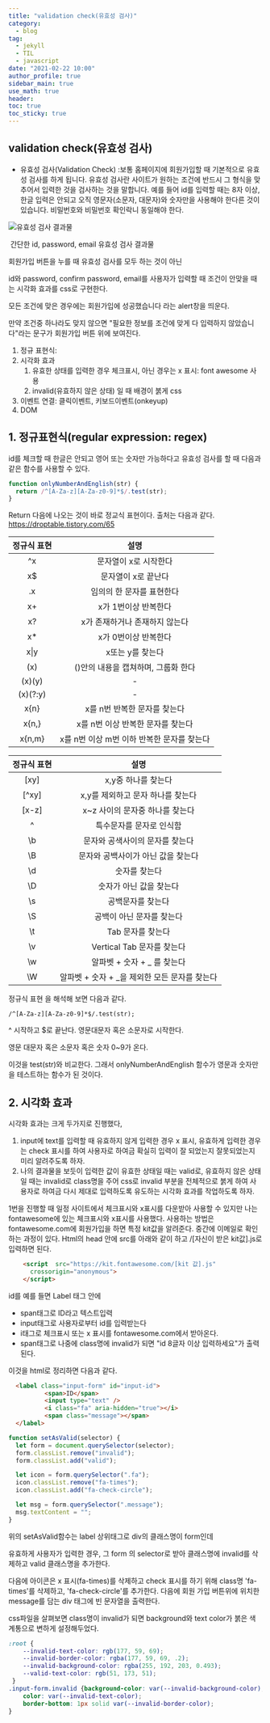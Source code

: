 ```yaml
---
title: "validation check(유효성 검사)"
category:
  - blog
tag:
  - jekyll
  - TIL
  - javascript
date: "2021-02-22 10:00"
author_profile: true
sidebar_main: true
use_math: true
header:
toc: true  
toc_sticky: true 
---
```


## validation check(유효성 검사)



* 유효성 검사(Validation Check) :보통 홈페이지에 회원가입할 때 기본적으로 유효성 검사를 하게 됩니다. 유효성 검사란 사이트가 원하는 조건에 반드시 그 형식을 맞추어서 입력한 것을 검사하는 것을 말합니다. 예를 들어 id를 입력할 때는 8자 이상, 한글 입력은 안되고 오직 영문자(소문자, 대문자)와 숫자만을 사용해야 한다른 것이 있습니다. 비밀번호와 비밀번호 확인락니 동일해야 한다. 



![유효성 검사 결과물](/Users/mac/Desktop/blog/JinHyungBAE.github.io/assets/gif/validationCheckj(simple).gif)                      

​                          간단한 id, password, email 유효성 검사 결과물

회원가입 버튼을 누를 때 유효성 검사를 모두 하는 것이 아닌

id와 password, confirm password, email를 사용자가 입력할 때 조건이 안맞을 때는 시각화 효과를 css로 구현한다. 

모든 조건에 맞은 경우에는 회원가입에 성공했습니다 라는 alert창을 띄운다. 

만약 조건중 하나라도 맞지 않으면 "필요한 정보를 조건에 맞게 다 입력하지 않았습니다"라는 문구가 회원가입 버튼 위에 보여진다. 

1. 정규 표현식: 
2. 시각화 효과
   1. 유효한 상태를 입력한 경우 체크표시, 아닌 경우는 x 표시: font awesome 사용
   2. invalid(유효하지 않은 상태) 일 때 배경이 붉게 css
3. 이벤트 연결: 클릭이벤트, 키보드이벤트(onkeyup)
4. DOM

## 1. 정규표현식(regular expression: regex)

id를 체크할 때 한글은 안되고 영어 또는 숫자만 가능하다고 유효성 검사를 할 때 다음과 같은 함수를 사용할 수 있다. 

```js
function onlyNumberAndEnglish(str) {
  return /^[A-Za-z][A-Za-z0-9]*$/.test(str);
}
```

Return 다음에 나오는 것이 바로 정교식 표현이다. 출처는 다음과 같다. https://droptable.tistory.com/65



| 정규식 표현 |                    설명                    |
| :---------: | :----------------------------------------: |
|     ^x      |           문자열이 x로 시작한다            |
|     x$      |            문자열이 x로 끝난다             |
|     .x      |         임의의 한 문자를 표현한다          |
|     x+      |            x가 1번이상 반복한다            |
|     x?      |       x가 존재하거나 존재하지 않는다       |
|     x*      |            x가 0번이상 반복한다            |
|    x\|y     |              x또는 y를 찾는다              |
|     (x)     |    ()안의 내용을 캡쳐하며, 그룹화 한다     |
|   (x)(y)    |                     -                      |
|  (x)(?:y)   |                     -                      |
|    x{n}     |        x를 n번 반복한 문자를 찾는다        |
|    x{n,}    |     x를 n번 이상 반복한 문자를 찾는다      |
|   x{n,m}    | x를 n번 이상 m번 이하 반복한 문자를 찾는다 |

| 정규식 표현 |                     설명                      |
| :---------: | :-------------------------------------------: |
|    [xy]     |              x,y중 하나를 찾는다              |
|    [^xy]    |       x,y를 제외하고 문자 하나를 찾는다       |
|    [x-z]    |        x~z 사이의 문자중 하나를 찾는다        |
|     \^      |           특수문자를 문자로 인식함            |
|     \b      |        문자와 공색사이의 문자를 찾는다        |
|     \B      |      문자와 공백사이가 아닌 값을 찾는다       |
|     \d      |                 숫자를 찾는다                 |
|     \D      |            숫자가 아닌 값을 찾는다            |
|     \s      |               공백문자를 찾는다               |
|     \S      |           공백이 아닌 문자를 찾는다           |
|     \t      |               Tab 문자를 찾는다               |
|     \v      |          Vertical Tab 문자를 찾는다           |
|     \w      |          알파벳 + 숫자 + _ 를 찾는다          |
|     \W      | 알파벳 + 숫자 + _을 제외한 모든 문자를 찾는다 |

정규식 표현  을 해석해 보면 다음과 같다. 

``` /^[A-Za-z][A-Za-z0-9]*$/.test(str); ```



^ 시작하고 $로 끝난다. 영문대문자 혹은 소문자로 시작한다. 

영문 대문자 혹은 소문자 혹은 숫자 0~9가 온다. 

이것을 test(str)와 비교한다. 그래서 onlyNumberAndEnglish 함수가 영문과 숫자만을 테스트하는 함수가 된 것이다. 

## 2. 시각화 효과

시각화 효과는 크게 두가지로 진행했다, 

1.  input에 text를 입력할 때 유효하지 않게 입력한 경우 x 표시, 유효하게 입력한 경우는 check 표시를 하여 사용자로 하여금 확실히 입력이 잘 되었는지 잘못되었는지 미리 알려주도록 하자. 
2. 나의 결과물을 보듯이 입력한 값이 유효한 상태일 때는 valid로, 유효하지 않은 상태일 때는 invalid로 class명을 주어 css로  invalid 부분을 전체적으로 붉게 하여 사용자로 하여금 다시 제대로 입력하도록 유도하는 시각화 효과를 작업하도록 하자. 

1번을 진행할 때 일정 사이트에서 체크표시와 x표시를 다운받아 사용할 수 있지만 나는 fontawesome에 있는 체크표시와 x표시를 사용했다. 사용하는 방법은 fontawesome.com에 회원가입을 하면 특정 kit값을 알려준다. 중간에 이메일로 확인하는 과정이 있다. Html의 head 안에 src를 아래와 같이 하고 /[자신이 받은 kit값].js로 입력하면 된다. 

```html 
    <script  src="https://kit.fontawesome.com/[kit 값].js"
      crossorigin="anonymous">
    </script>
```

id를 예를 들면 Label 태그 안에 

* span태그로 ID라고 텍스트입력
* input태그로 사용자로부터 id를 입력받는다
* i태그로 체크표시 또는 x 표시를 fontawesome.com에서 받아온다.
* span태그로 나중에 class명에 invalid가 되면 "id 8글자 이상 입력하세요"가 출력된다. 

이것을 html로 정리하면 다음과 같다. 

```html
  <label class="input-form" id="input-id">
          <span>ID</span>
          <input type="text" />
          <i class="fa" aria-hidden="true"></i>
          <span class="message"></span>
  </label>
```

```javascript
function setAsValid(selector) {
  let form = document.querySelector(selector);
  form.classList.remove("invalid");
  form.classList.add("valid");

  let icon = form.querySelector(".fa");
  icon.classList.remove("fa-times");
  icon.classList.add("fa-check-circle");

  let msg = form.querySelector(".message");
  msg.textContent = "";
}
```

위의 setAsValid함수는 label 상위태그로 div의 클래스명이 form인데

유효하게 사용자가 입력한 경우, 그 form 의 selector로 받아 클래스명에 invalid를 삭제하고 valid 클래스명을 추가한다. 

다음에 아이콘은 x 표시(fa-times)를 삭제하고 check 표시를 하기 위해 class명 'fa-times'를 삭제하고, 'fa-check-circle'를 추가한다. 다음에 회원 가입 버튼위에 위치한 message를 담는 div 태그에 빈 문자열을 출력한다. 

css파일을 살펴보면 class명이 invalid가 되면 background와 text color가 붉은 색 계통으로 변하게 설정해두었다. 

```css 
:root {
    --invalid-text-color: rgb(177, 59, 69);
    --invalid-border-color: rgba(177, 59, 69, .2);
    --invalid-background-color: rgba(255, 192, 203, 0.493);
    --valid-text-color: rgb(51, 173, 51);
 }  
.input-form.invalid {background-color: var(--invalid-background-color);
​    color: var(--invalid-text-color);
​    border-bottom: 1px solid var(--invalid-border-color);
}
```

  



